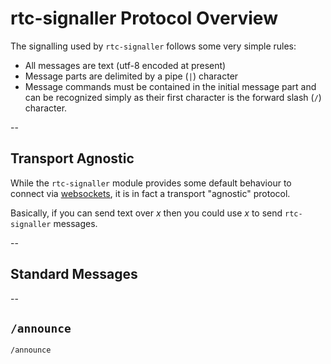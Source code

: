 # rtc-signaller Protocol Overview

The signalling used by `rtc-signaller` follows some very simple rules:

- All messages are text (utf-8 encoded at present)
- Message parts are delimited by a pipe (`|`) character
- Message commands must be contained in the initial message part and can
  be recognized simply as their first character is the forward slash (`/`)
  character.

--

## Transport Agnostic

While the `rtc-signaller` module provides some default behaviour to connect
via [websockets](http://www.websocket.org/), it is in fact a transport
"agnostic" protocol.

Basically, if you can send text over _x_ then you could use _x_ to send
`rtc-signaller` messages.

--

## Standard Messages

--

## `/announce`

```
/announce
```